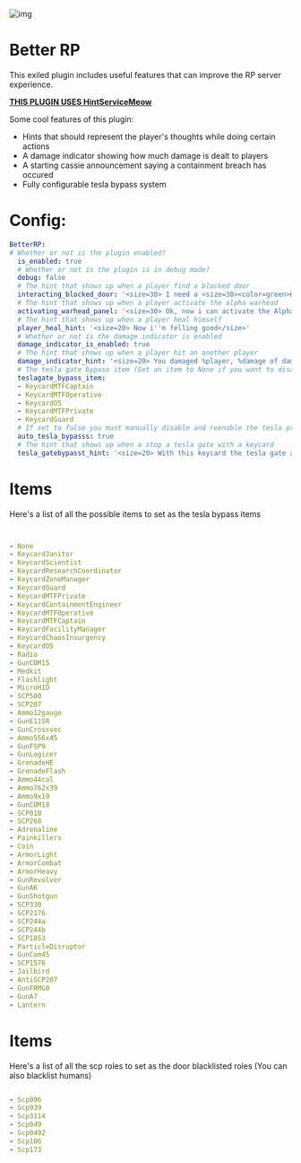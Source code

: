    ![img](https://img.shields.io/github/downloads/AleRabo/Better-RP/total.svg)

# Better RP
This exiled plugin includes useful features that can improve the RP server experience.

**[THIS PLUGIN USES HintServiceMeow](https://github.com/MeowServer/HintServiceMeow)**

Some cool features of this plugin:

- Hints that should represent the player's thoughts while doing certain actions
- A damage indicator showing how much damage is dealt to players
- A starting cassie announcement saying a containment breach has occured
- Fully configurable tesla bypass system


# Config:

```yml
BetterRP:
# Whether or not is the plugin enabled?
  is_enabled: true
  # Whether or not is the plugin is in debug mode?
  debug: false
  # The hint that shows up when a player find a blocked door
  interacting_blocked_door: '<size=30> I need a <size=30><color=green>Key Card</color></size> for open this door</size>'
  # The hint that shows up when a player activate the alpha warhead
  activating_warhead_panel: '<size=30> Ok, now i can activate the Alpha Warhead</size>'
  # The hint that shows up when a player heal himself
  player_heal_hint: '<size=20> Now i''m felling good</size>'
  # Whether or not is the damage indicator is enabled
  damage_indicator_is_enabled: true
  # The hint that shows up when a player hit an another player
  damage_indicator_hint: '<size=20> You damaged %player, %damage of damage caused</size>'
  # The tesla gate bypass item (Set an item to None if you want to disable it
  teslagate_bypass_item:
  - KeycardMTFCaptain
  - KeycardMTFOperative
  - KeycardO5
  - KeycardMTFPrivate
  - KeycardGuard
  # If set to false you must manually disable and reenable the tesla pressing T, if true the tesla automatically disables for 5 sec after someone with the bypass item walks through it
  auto_tesla_bypasss: true
  # The hint that shows up when a stop a tesla gate with a keycard
  tesla_gatebypasst_hint: '<size=20> With this keycard the tesla gate are no longer a problem</size>'
  ```
  # Items
Here's a list of all the possible items to set as the tesla bypass items

```yml


- None 
- KeycardJanitor 
- KeycardScientist 
- KeycardResearchCoordinator 
- KeycardZoneManager 
- KeycardGuard 
- KeycardMTFPrivate 
- KeycardContainmentEngineer 
- KeycardMTFOperative 
- KeycardMTFCaptain 
- KeycardFacilityManager 
- KeycardChaosInsurgency 
- KeycardO5 
- Radio 
- GunCOM15 
- Medkit 
- Flashlight 
- MicroHID 
- SCP500 
- SCP207 
- Ammo12gauge 
- GunE11SR 
- GunCrossvec 
- Ammo556x45 
- GunFSP9 
- GunLogicer 
- GrenadeHE 
- GrenadeFlash 
- Ammo44cal 
- Ammo762x39 
- Ammo9x19 
- GunCOM18 
- SCP018 
- SCP268 
- Adrenaline 
- Painkillers 
- Coin 
- ArmorLight 
- ArmorCombat 
- ArmorHeavy 
- GunRevolver 
- GunAK 
- GunShotgun 
- SCP330 
- SCP2176 
- SCP244a 
- SCP244b 
- SCP1853 
- ParticleDisruptor 
- GunCom45 
- SCP1576 
- Jailbird 
- AntiSCP207 
- GunFRMG0 
- GunA7 
- Lantern 

```

# Items
Here's a list of all the scp roles to set as the door blacklisted roles (You can also blacklist humans)

```yml

- Scp096 
- Scp939
- Scp3114
- Scp049
- Scp0492
- Scp106
- Scp173

```
